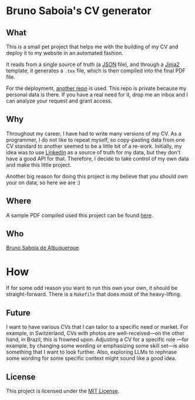# Bruno Saboia's CV generator
## What
This is a small pet project that helps me with the building of my CV and deploy it to my website in an automated fashion.

It reads from a single source of truth (a [JSON](https://www.json.org/json-en.html) file), and through a [Jinja2](https://jinja.palletsprojects.com/en/stable/) template, it generates a `.tex` file, which is then compiled into the final PDF file.

For the deployment, [another repo](https://github.com/brunosaboia/cv-data) is used. This repo is private because my personal data is there. If you have a real need for it, drop me an inbox and I can analyze your request and grant access.

## Why
Throughout my career, I have had to write many versions of my CV. As a programmer, I do not like to repeat myself, so copy-pasting data from one CV standard to another seemed to be a little bit of a re-work. Initially, my idea was to use [LinkedIn](https://www.linkedin.com/) as a source of truth for my data, but they don't have a good API for that. Therefore, I decide to take control of my own data and make this little project.

Another big reason for doing this project is my believe that you should own your on data, so here we are :)

## Where
A sample PDF compiled used this project can be found [here](https://https://saboia.it/assets/pdf/cv/cv-sample.pdf).

## Who
[Bruno Saboia de Albuquerque](https://linkedin.com/in/brunosaboia).

# How
If for some odd reason you want to run this own your own, it should be straight-forward. There is a `Makefile` that does most of the heavy-lifting.

## Future
I want to have various CVs that I can tailor to a specific need or market. For example, in Switzerland, CVs with photos are well-received—on the other hand, in Brazil, this is frowned upon. Adjusting a CV for a specific role —for example, by changing some wording or emphasizing some skill set—is also something that I want to look further. Also, exploring LLMs to rephrase some wording for some specific context might sound like a good idea.

## License
This project is licensed under the [MIT License](https://license.md/licenses/mit-license/).

